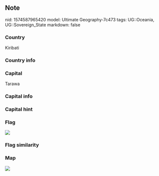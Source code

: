 ## Note
nid: 1574587965420
model: Ultimate Geography-7c473
tags: UG::Oceania, UG::Sovereign_State
markdown: false

### Country
Kiribati

### Country info


### Capital
Tarawa

### Capital info


### Capital hint


### Flag
<img src="ug-flag-kiribati.svg">

### Flag similarity


### Map
<img src="ug-map-kiribati.png">
